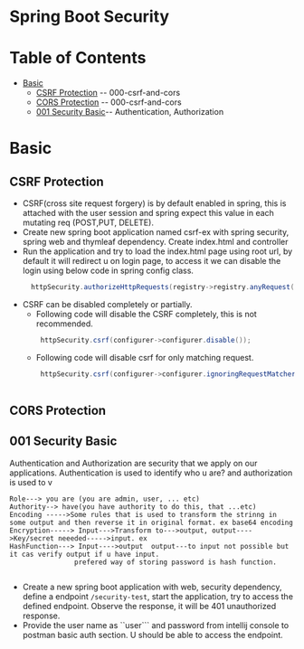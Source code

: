 
# Spring Boot Security
# Table of Contents
- [Basic](#basic)
  - [CSRF Protection](#csrf-Protection) -- 000-csrf-and-cors
  - [CORS Protection](#cors-protection) -- 000-csrf-and-cors
  - [001 Security Basic](#001-security-basic)-- Authentication, Authorization
 
# Basic
## CSRF Protection
- CSRF(cross site request forgery) is by default enabled in spring, this is attached with the user session and spring expect this value in each mutating req (POST,PUT, DELETE).
- Create new spring boot application named csrf-ex with spring security, spring web and thymleaf dependency. Create index.html and controller
- Run the application and try to load the index.html page using root url, by default it will redirect u on login page, to access it we can disable the login using below code in spring config class.
  ```java
    httpSecurity.authorizeHttpRequests(registry->registry.anyRequest().permitAll());
  
- CSRF can be disabled completely or partially.
  - Following code will disable the CSRF completely, this is not recommended.
    ```java
     httpSecurity.csrf(configurer->configurer.disable());
  - Following code will disable csrf for only matching request.
    ```java
     httpSecurity.csrf(configurer->configurer.ignoringRequestMatchers("/test/**"));
      
 ## CORS Protection
## 001 Security Basic
<p>Authentication and Authorization are security that we apply on our applications. Authentication is used to identify who u are? and authorization is used to v</p>

```
Role---> you are (you are admin, user, ... etc)
Authority--> have(you have authority to do this, that ...etc)
Encoding ----->Some rules that is used to transform the strinng in some output and then reverse it in original format. ex base64 encoding
Encryption-----> Input--->Transform to--->output, output---->Key/secret neeeded----->input. ex 
HashFunction---> Input---->output  output---to input not possible but it cas verify output if u have input.
                prefered way of storing password is hash function.
                
```
- Create a new spring boot application with web, security dependency, define a endpoint ```/security-test```, start the application, try to access the defined endpoint. Observe the response, it will be 401 unauthorized response.
- Provide the user name as ``user``` and password from intellij console to postman basic auth section. U should be able to access the endpoint.
   
